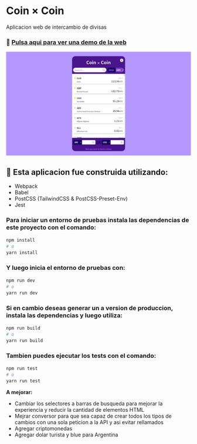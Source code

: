 # Coin × Coin
Aplicacion web de intercambio de divisas

### 🚀 [Pulsa aqui para ver una demo de la web](https://coin-x-coin.netlify.app)
![](./docs/coin-x-coin-preview.png)

## 🔧 Esta aplicacion fue construida utilizando:
- Webpack
- Babel
- PostCSS (TailwindCSS & PostCSS-Preset-Env)
- Jest

### Para iniciar un entorno de pruebas instala las dependencias de este proyecto con el comando:
```bash
npm install
# o
yarn install
```

### Y luego inicia el entorno de pruebas con:
```bash
npm run dev
# o
yarn run dev
```

### Si en cambio deseas generar un a version de produccion, instala las dependencias y luego utiliza:
```bash
npm run build
# o
yarn run build
```

### Tambien puedes ejecutar los tests con el comando:
```bash
npm run test
# o
yarn run test
```

**A mejorar:**
- Cambiar los selectores a barras de busqueda para mejorar la experiencia y reducir la cantidad de elementos HTML
- Mejrar conversor para que sea capaz de crear todos los tipos de cambios con una sola peticion a la API y asi evitar rellamados
- Agregar criptomonedas
- Agregar dolar turista y blue para Argentina